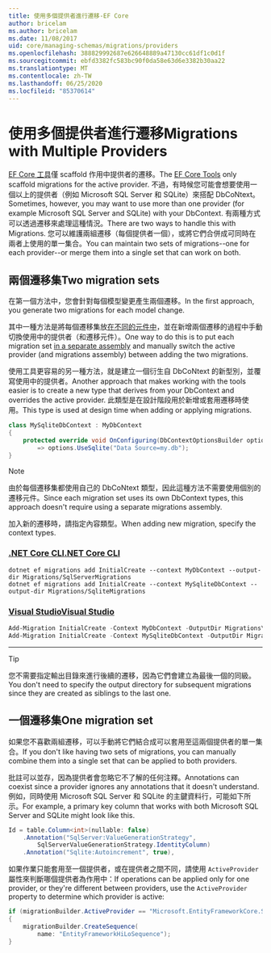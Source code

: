 ```yaml
---
title: 使用多個提供者進行遷移-EF Core
author: bricelam
ms.author: bricelam
ms.date: 11/08/2017
uid: core/managing-schemas/migrations/providers
ms.openlocfilehash: 388829992687e626648889a47130cc61df1c0d1f
ms.sourcegitcommit: ebfd3382fc583bc90f0da58e63d6e3382b30aa22
ms.translationtype: MT
ms.contentlocale: zh-TW
ms.lasthandoff: 06/25/2020
ms.locfileid: "85370614"
---
```

# <a name="migrations-with-multiple-providers"></a><span data-ttu-id="2e0dc-102">使用多個提供者進行遷移</span><span class="sxs-lookup"><span data-stu-id="2e0dc-102">Migrations with Multiple Providers</span></span>

<span data-ttu-id="2e0dc-103">[EF Core 工具][1]僅 scaffold 作用中提供者的遷移。</span><span class="sxs-lookup"><span data-stu-id="2e0dc-103">The [EF Core Tools][1] only scaffold migrations for the active provider.</span></span> <span data-ttu-id="2e0dc-104">不過，有時候您可能會想要使用一個以上的提供者（例如 Microsoft SQL Server 和 SQLite）來搭配 DbCoNtext。</span><span class="sxs-lookup"><span data-stu-id="2e0dc-104">Sometimes, however, you may want to use more than one provider (for example Microsoft SQL Server and SQLite) with your DbContext.</span></span> <span data-ttu-id="2e0dc-105">有兩種方式可以透過遷移來處理這種情況。</span><span class="sxs-lookup"><span data-stu-id="2e0dc-105">There are two ways to handle this with Migrations.</span></span> <span data-ttu-id="2e0dc-106">您可以維護兩組遷移（每個提供者一個），或將它們合併成可同時在兩者上使用的單一集合。</span><span class="sxs-lookup"><span data-stu-id="2e0dc-106">You can maintain two sets of migrations--one for each provider--or merge them into a single set that can work on both.</span></span>

## <a name="two-migration-sets"></a><span data-ttu-id="2e0dc-107">兩個遷移集</span><span class="sxs-lookup"><span data-stu-id="2e0dc-107">Two migration sets</span></span>

<span data-ttu-id="2e0dc-108">在第一個方法中，您會針對每個模型變更產生兩個遷移。</span><span class="sxs-lookup"><span data-stu-id="2e0dc-108">In the first approach, you generate two migrations for each model change.</span></span>

<span data-ttu-id="2e0dc-109">其中一種方法是將每個遷移集放[在不同的元件中][2]，並在新增兩個遷移的過程中手動切換使用中的提供者（和遷移元件）。</span><span class="sxs-lookup"><span data-stu-id="2e0dc-109">One way to do this is to put each migration set [in a separate assembly][2] and manually switch the active provider (and migrations assembly) between adding the two migrations.</span></span>

<span data-ttu-id="2e0dc-110">使用工具更容易的另一種方法，就是建立一個衍生自 DbCoNtext 的新型別，並覆寫使用中的提供者。</span><span class="sxs-lookup"><span data-stu-id="2e0dc-110">Another approach that makes working with the tools easier is to create a new type that derives from your DbContext and overrides the active provider.</span></span> <span data-ttu-id="2e0dc-111">此類型是在設計階段用於新增或套用遷移時使用。</span><span class="sxs-lookup"><span data-stu-id="2e0dc-111">This type is used at design time when adding or applying migrations.</span></span>

``` csharp
class MySqliteDbContext : MyDbContext
{
    protected override void OnConfiguring(DbContextOptionsBuilder options)
        => options.UseSqlite("Data Source=my.db");
}
```

> [!NOTE]
> <span data-ttu-id="2e0dc-112">由於每個遷移集都使用自己的 DbCoNtext 類型，因此這種方法不需要使用個別的遷移元件。</span><span class="sxs-lookup"><span data-stu-id="2e0dc-112">Since each migration set uses its own DbContext types, this approach doesn't require using a separate migrations assembly.</span></span>

<span data-ttu-id="2e0dc-113">加入新的遷移時，請指定內容類型。</span><span class="sxs-lookup"><span data-stu-id="2e0dc-113">When adding new migration, specify the context types.</span></span>

### <a name="net-core-cli"></a>[<span data-ttu-id="2e0dc-114">.NET Core CLI</span><span class="sxs-lookup"><span data-stu-id="2e0dc-114">.NET Core CLI</span></span>](#tab/dotnet-core-cli)

```dotnetcli
dotnet ef migrations add InitialCreate --context MyDbContext --output-dir Migrations/SqlServerMigrations
dotnet ef migrations add InitialCreate --context MySqliteDbContext --output-dir Migrations/SqliteMigrations
```

### <a name="visual-studio"></a>[<span data-ttu-id="2e0dc-115">Visual Studio</span><span class="sxs-lookup"><span data-stu-id="2e0dc-115">Visual Studio</span></span>](#tab/vs)

``` powershell
Add-Migration InitialCreate -Context MyDbContext -OutputDir Migrations\SqlServerMigrations
Add-Migration InitialCreate -Context MySqliteDbContext -OutputDir Migrations\SqliteMigrations
```

***

> [!TIP]
> <span data-ttu-id="2e0dc-116">您不需要指定輸出目錄來進行後續的遷移，因為它們會建立為最後一個的同級。</span><span class="sxs-lookup"><span data-stu-id="2e0dc-116">You don't need to specify the output directory for subsequent migrations since they are created as siblings to the last one.</span></span>

## <a name="one-migration-set"></a><span data-ttu-id="2e0dc-117">一個遷移集</span><span class="sxs-lookup"><span data-stu-id="2e0dc-117">One migration set</span></span>

<span data-ttu-id="2e0dc-118">如果您不喜歡兩組遷移，可以手動將它們結合成可以套用至這兩個提供者的單一集合。</span><span class="sxs-lookup"><span data-stu-id="2e0dc-118">If you don't like having two sets of migrations, you can manually combine them into a single set that can be applied to both providers.</span></span>

<span data-ttu-id="2e0dc-119">批註可以並存，因為提供者會忽略它不了解的任何注釋。</span><span class="sxs-lookup"><span data-stu-id="2e0dc-119">Annotations can coexist since a provider ignores any annotations that it doesn't understand.</span></span> <span data-ttu-id="2e0dc-120">例如，同時使用 Microsoft SQL Server 和 SQLite 的主鍵資料行，可能如下所示。</span><span class="sxs-lookup"><span data-stu-id="2e0dc-120">For example, a primary key column that works with both Microsoft SQL Server and SQLite might look like this.</span></span>

``` csharp
Id = table.Column<int>(nullable: false)
    .Annotation("SqlServer:ValueGenerationStrategy",
        SqlServerValueGenerationStrategy.IdentityColumn)
    .Annotation("Sqlite:Autoincrement", true),
```

<span data-ttu-id="2e0dc-121">如果作業只能套用至一個提供者，或在提供者之間不同，請使用 `ActiveProvider` 屬性來判斷哪個提供者為作用中：</span><span class="sxs-lookup"><span data-stu-id="2e0dc-121">If operations can be applied only for one provider, or they're different between providers, use the `ActiveProvider` property to determine which provider is active:</span></span>

``` csharp
if (migrationBuilder.ActiveProvider == "Microsoft.EntityFrameworkCore.SqlServer")
{
    migrationBuilder.CreateSequence(
        name: "EntityFrameworkHiLoSequence");
}
```

  [1]: ../../miscellaneous/cli/index.md
  [2]: projects.md
